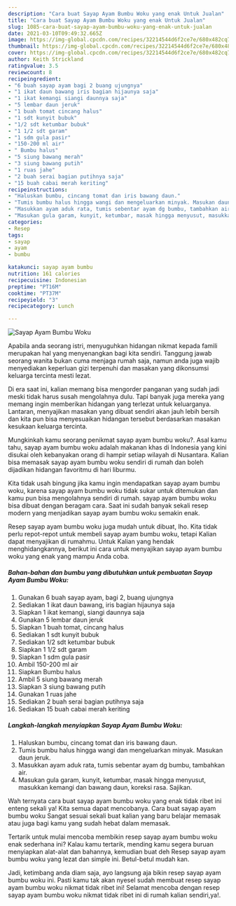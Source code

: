 ```yaml
---
description: "Cara buat Sayap Ayam Bumbu Woku yang enak Untuk Jualan"
title: "Cara buat Sayap Ayam Bumbu Woku yang enak Untuk Jualan"
slug: 1085-cara-buat-sayap-ayam-bumbu-woku-yang-enak-untuk-jualan
date: 2021-03-10T09:49:32.665Z
image: https://img-global.cpcdn.com/recipes/32214544d6f2ce7e/680x482cq70/sayap-ayam-bumbu-woku-foto-resep-utama.jpg
thumbnail: https://img-global.cpcdn.com/recipes/32214544d6f2ce7e/680x482cq70/sayap-ayam-bumbu-woku-foto-resep-utama.jpg
cover: https://img-global.cpcdn.com/recipes/32214544d6f2ce7e/680x482cq70/sayap-ayam-bumbu-woku-foto-resep-utama.jpg
author: Keith Strickland
ratingvalue: 3.5
reviewcount: 8
recipeingredient:
- "6 buah sayap ayam bagi 2 buang ujungnya"
- "1 ikat daun bawang iris bagian hijaunya saja"
- "1 ikat kemangi siangi daunnya saja"
- "5 lembar daun jeruk"
- "1 buah tomat cincang halus"
- "1 sdt kunyit bubuk"
- "1/2 sdt ketumbar bubuk"
- "1 1/2 sdt garam"
- "1 sdm gula pasir"
- "150-200 ml air"
- " Bumbu halus"
- "5 siung bawang merah"
- "3 siung bawang putih"
- "1 ruas jahe"
- "2 buah serai bagian putihnya saja"
- "15 buah cabai merah keriting"
recipeinstructions:
- "Haluskan bumbu, cincang tomat dan iris bawang daun."
- "Tumis bumbu halus hingga wangi dan mengeluarkan minyak. Masukan daun jeruk."
- "Masukkan ayam aduk rata, tumis sebentar ayam dg bumbu, tambahkan air."
- "Masukan gula garam, kunyit, ketumbar, masak hingga menyusut, masukkan kemangi dan bawang daun, koreksi rasa. Sajikan."
categories:
- Resep
tags:
- sayap
- ayam
- bumbu

katakunci: sayap ayam bumbu 
nutrition: 161 calories
recipecuisine: Indonesian
preptime: "PT16M"
cooktime: "PT37M"
recipeyield: "3"
recipecategory: Lunch

---
```



![Sayap Ayam Bumbu Woku](https://img-global.cpcdn.com/recipes/32214544d6f2ce7e/680x482cq70/sayap-ayam-bumbu-woku-foto-resep-utama.jpg)

Apabila anda seorang istri, menyuguhkan hidangan nikmat kepada famili merupakan hal yang menyenangkan bagi kita sendiri. Tanggung jawab seorang  wanita bukan cuma menjaga rumah saja, namun anda juga wajib menyediakan keperluan gizi terpenuhi dan masakan yang dikonsumsi keluarga tercinta mesti lezat.

Di era  saat ini, kalian memang bisa mengorder panganan yang sudah jadi meski tidak harus susah mengolahnya dulu. Tapi banyak juga mereka yang memang ingin memberikan hidangan yang terlezat untuk keluarganya. Lantaran, menyajikan masakan yang dibuat sendiri akan jauh lebih bersih dan kita pun bisa menyesuaikan hidangan tersebut berdasarkan masakan kesukaan keluarga tercinta. 



Mungkinkah kamu seorang penikmat sayap ayam bumbu woku?. Asal kamu tahu, sayap ayam bumbu woku adalah makanan khas di Indonesia yang kini disukai oleh kebanyakan orang di hampir setiap wilayah di Nusantara. Kalian bisa memasak sayap ayam bumbu woku sendiri di rumah dan boleh dijadikan hidangan favoritmu di hari liburmu.

Kita tidak usah bingung jika kamu ingin mendapatkan sayap ayam bumbu woku, karena sayap ayam bumbu woku tidak sukar untuk ditemukan dan kamu pun bisa mengolahnya sendiri di rumah. sayap ayam bumbu woku bisa dibuat dengan beragam cara. Saat ini sudah banyak sekali resep modern yang menjadikan sayap ayam bumbu woku semakin enak.

Resep sayap ayam bumbu woku juga mudah untuk dibuat, lho. Kita tidak perlu repot-repot untuk membeli sayap ayam bumbu woku, tetapi Kalian dapat menyajikan di rumahmu. Untuk Kalian yang hendak menghidangkannya, berikut ini cara untuk menyajikan sayap ayam bumbu woku yang enak yang mampu Anda coba.

<!--inarticleads1-->

##### Bahan-bahan dan bumbu yang dibutuhkan untuk pembuatan Sayap Ayam Bumbu Woku:

1. Gunakan 6 buah sayap ayam, bagi 2, buang ujungnya
1. Sediakan 1 ikat daun bawang, iris bagian hijaunya saja
1. Siapkan 1 ikat kemangi, siangi daunnya saja
1. Gunakan 5 lembar daun jeruk
1. Siapkan 1 buah tomat, cincang halus
1. Sediakan 1 sdt kunyit bubuk
1. Sediakan 1/2 sdt ketumbar bubuk
1. Siapkan 1 1/2 sdt garam
1. Siapkan 1 sdm gula pasir
1. Ambil 150-200 ml air
1. Siapkan  Bumbu halus
1. Ambil 5 siung bawang merah
1. Siapkan 3 siung bawang putih
1. Gunakan 1 ruas jahe
1. Sediakan 2 buah serai bagian putihnya saja
1. Sediakan 15 buah cabai merah keriting




<!--inarticleads2-->

##### Langkah-langkah menyiapkan Sayap Ayam Bumbu Woku:

1. Haluskan bumbu, cincang tomat dan iris bawang daun.
1. Tumis bumbu halus hingga wangi dan mengeluarkan minyak. Masukan daun jeruk.
1. Masukkan ayam aduk rata, tumis sebentar ayam dg bumbu, tambahkan air.
1. Masukan gula garam, kunyit, ketumbar, masak hingga menyusut, masukkan kemangi dan bawang daun, koreksi rasa. Sajikan.




Wah ternyata cara buat sayap ayam bumbu woku yang enak tidak ribet ini enteng sekali ya! Kita semua dapat mencobanya. Cara buat sayap ayam bumbu woku Sangat sesuai sekali buat kalian yang baru belajar memasak atau juga bagi kamu yang sudah hebat dalam memasak.

Tertarik untuk mulai mencoba membikin resep sayap ayam bumbu woku enak sederhana ini? Kalau kamu tertarik, mending kamu segera buruan menyiapkan alat-alat dan bahannya, kemudian buat deh Resep sayap ayam bumbu woku yang lezat dan simple ini. Betul-betul mudah kan. 

Jadi, ketimbang anda diam saja, ayo langsung aja bikin resep sayap ayam bumbu woku ini. Pasti kamu tak akan nyesel sudah membuat resep sayap ayam bumbu woku nikmat tidak ribet ini! Selamat mencoba dengan resep sayap ayam bumbu woku nikmat tidak ribet ini di rumah kalian sendiri,ya!.

